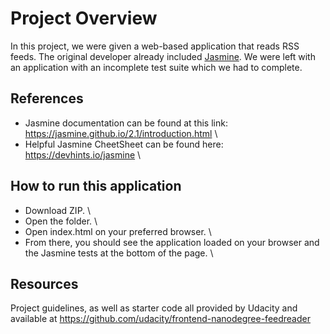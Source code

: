 # Project Overview

In this project, we were given a web-based application that reads RSS feeds. The original developer already included [Jasmine](http://jasmine.github.io/). We were left with an application with an incomplete test suite which we had to complete.


## References
- Jasmine documentation can be found at this link: \
https://jasmine.github.io/2.1/introduction.html \
- Helpful Jasmine CheetSheet can be found here: \
https://devhints.io/jasmine \


## How to run this application
- Download ZIP. \
- Open the folder. \
- Open index.html on your preferred browser. \
- From there, you should see the application loaded on your browser and the Jasmine tests at the bottom of the page. \


## Resources
Project guidelines, as well as starter code all provided by Udacity and available at https://github.com/udacity/frontend-nanodegree-feedreader